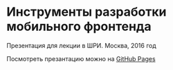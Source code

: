 # Инструменты разработки мобильного фронтенда

Презентация для лекции в ШРИ. Москва, 2016 год

Посмотреть презантацию можно на [GitHub Pages](https://andre487.github.io/shri-2016-tools/)
